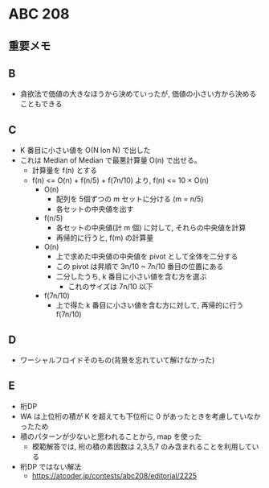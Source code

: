 # ABC 208

## 重要メモ

## B

- 貪欲法で価値の大きなほうから決めていったが, 価値の小さい方から決めることもできる

## C

- K 番目に小さい値を O(N lon N) で出した
- これは Median of Median で最悪計算量 O(n) で出せる。
  - 計算量を f(n) とする
  - f(n) <= O(n) + f(n/5) + f(7n/10) より, f(n) <= 10 × O(n)
    - O(n)
      - 配列を 5個ずつの m セットに分ける (m = n/5)
      - 各セットの中央値を出す
    - f(n/5)
      - 各セットの中央値(計 m 個) に対して, それらの中央値を計算
      - 再帰的に行うと, f(m) の計算量
    - O(n)
      - 上で求めた中央値の中央値を pivot として全体を二分する
      - この pivot は昇順で 3n/10 ~ 7n/10 番目の位置にある
      - 二分したうち, k 番目に小さい値を含む方を選ぶ
        - これのサイズは 7n/10 以下
    - f(7n/10)
      - 上で得た k 番目に小さい値を含む方に対して, 再帰的に行う f(7n/10)

## D

- ワーシャルフロイドそのもの(背景を忘れていて解けなかった)

## E

- 桁DP
- WA は上位桁の積が K を超えても下位桁に 0 があったときを考慮していなかったため
- 積のパターンが少ないと思われることから, map を使った
  - 模範解答では, 桁の積の素因数は 2,3,5,7 のみ含まれることを利用している
- 桁DP ではない解法
  - https://atcoder.jp/contests/abc208/editorial/2225

